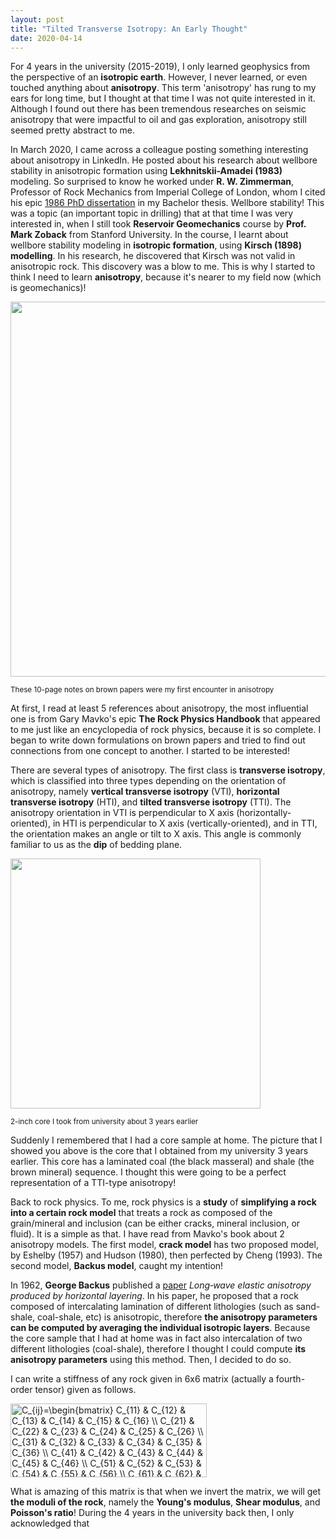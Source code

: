 ```yaml
---
layout: post
title: "Tilted Transverse Isotropy: An Early Thought"
date: 2020-04-14
---
```


For 4 years in the university (2015-2019), I only learned geophysics from the perspective of an **isotropic earth**.  However, I never learned, or even touched anything about **anisotropy**. This term 'anisotropy' has rung to my ears for long time, but I thought at that time I was not quite interested in it. Although I found out there has been tremendous researches on seismic anisotropy that were impactful to oil and gas exploration, anisotropy still seemed pretty abstract to me. 

In March 2020, I came across a colleague posting something interesting about anisotropy in LinkedIn. He posted about his research about wellbore stability in anisotropic formation using **Lekhnitskii-Amadei (1983)** modeling. So surprised to know he worked under **R. W. Zimmerman**, Professor of Rock Mechanics from Imperial College of London, whom I cited his epic [1986 PhD dissertation](https://agupubs.onlinelibrary.wiley.com/doi/10.1029/JB091iB12p12765) in my Bachelor thesis. Wellbore stability! This was a topic (an important topic in drilling) that at that time I was very interested in, when I still took **Reservoir Geomechanics** course by **Prof. Mark Zoback** from Stanford University. In the course, I learnt about wellbore stability modeling in **isotropic formation**, using **Kirsch (1898) modelling**. In his research, he discovered that Kirsch was not valid in anisotropic rock. This discovery was a blow to me. This is why I started to think I need to learn **anisotropy**, because it's nearer to my field now (which is geomechanics)! 

<div>
<img src="https://user-images.githubusercontent.com/51282928/79143678-dc96a900-7de7-11ea-8d8c-20d64d8d803d.jpeg" width="600"/>
</div>

<sub>These 10-page notes on brown papers were my first encounter in anisotropy</sub><br>

At first, I read at least 5 references about anisotropy, the most influential one is from Gary Mavko's epic **The Rock Physics Handbook** that appeared to me just like an encyclopedia of rock physics, because it is so complete. I began to write down formulations on brown papers and tried to find out connections from one concept to another. I started to be interested! 

There are several types of anisotropy. The first class is **transverse isotropy**, which is classified into three types depending on the orientation of anisotropy, namely **vertical transverse isotropy** (VTI), **horizontal transverse isotropy** (HTI), and **tilted transverse isotropy** (TTI). The anisotropy orientation in VTI is perpendicular to X axis (horizontally-oriented), in HTI is perpendicular to X axis (vertically-oriented), and in TTI, the orientation makes an angle or tilt to X axis. This angle is commonly familiar to us as the **dip** of bedding plane. 

<div>
<img src="https://user-images.githubusercontent.com/51282928/79189010-cd951280-7e4a-11ea-9f1a-066d16349045.jpeg" width="400"/>
</div>

<sub>2-inch core I took from university about 3 years earlier</sub>

Suddenly I remembered that I had a core sample at home. The picture that I showed you above is the core that I obtained from my university 3 years earlier. This core has a laminated coal (the black masseral) and shale (the brown mineral) sequence. I thought this were going to be a perfect representation of a TTI-type anisotropy! 

Back to rock physics. To me, rock physics is a **study** of **simplifying a rock into a certain rock model** that treats a rock as composed of the grain/mineral and inclusion (can be either cracks, mineral inclusion, or fluid). It is a simple as that. I have read from Mavko's book about 2 anisotropy models. The first model, **crack model** has two proposed model, by Eshelby (1957) and Hudson (1980), then perfected by Cheng (1993). The second model, **Backus model**, caught my intention!

In 1962, **George Backus** published a [paper](https://agupubs.onlinelibrary.wiley.com/doi/abs/10.1029/JZ067i011p04427) *Long‐wave elastic anisotropy produced by horizontal layering*. In his paper, he proposed that a rock composed of intercalating lamination of different lithologies (such as sand-shale, coal-shale, etc) is anisotropic, therefore **the anisotropy parameters can be computed by averaging the individual isotropic layers**. Because the core sample that I had at home was in fact also intercalation of two different lithologies (coal-shale), therefore I thought I could compute **its anisotropy parameters** using this method. Then, I decided to do so.

I can write a stiffness of any rock given in 6x6 matrix (actually a fourth-order tensor) given as follows.

<img src="https://bit.ly/3ejUTWL" align="center" border="0" alt="C_{ij}=\begin{bmatrix} C_{11} & C_{12} & C_{13} & C_{14} & C_{15} & C_{16} \\ C_{21} & C_{22} & C_{23} & C_{24} & C_{25} & C_{26} \\ C_{31} & C_{32} & C_{33} & C_{34} & C_{35} & C_{36} \\ C_{41} & C_{42} & C_{43} & C_{44} & C_{45} & C_{46} \\ C_{51} & C_{52} & C_{53} & C_{54} & C_{55} & C_{56} \\ C_{61} & C_{62} & C_{63} & C_{64} & C_{65} & C_{66} \end{bmatrix}" width="314" height="118">

What is amazing of this matrix is that when we invert the matrix, we will get **the moduli of the rock**, namely the **Young's modulus**, **Shear modulus**, and **Poisson's ratio**! During the 4 years in the university back then, I only acknowledged that 
